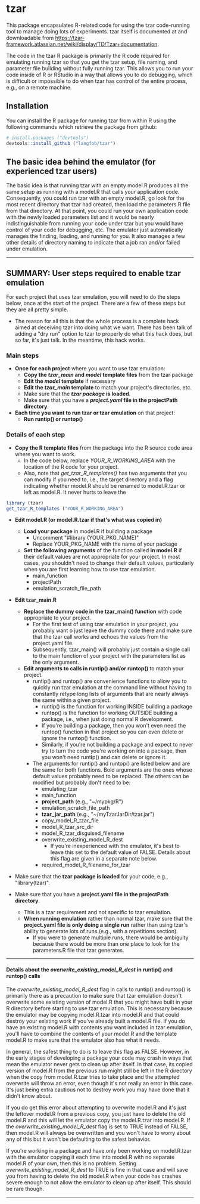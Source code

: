 <!-- README.md is generated from README.Rmd. Please edit that file -->
tzar
====

This package encapsulates R-related code for using the tzar code-running tool to manage doing lots of experiments. tzar itself is documented at and downloadable from <https://tzar-framework.atlassian.net/wiki/display/TD/Tzar+documentation>.

The code in the tzar R package is primarily the R code required for emulating running tzar so that you get the tzar setup, file naming, and parameter file building without fully running tzar. This allows you to run your code inside of R or RStudio in a way that allows you to do debugging, which is difficult or impossible to do when tzar has control of the entire process, e.g., on a remote machine.

Installation
------------

You can install the R package for running tzar from within R using the following commands which retrieve the package from github:

``` r
# install.packages ("devtools")  
devtools::install_github ("langfob/tzar")
```

The basic idea behind the emulator (for experienced tzar users)
---------------------------------------------------------------

The basic idea is that running tzar with an empty model.R produces all the same setup as running with a model.R that calls your application code. Consequently, you could run tzar with an empty model.R, go look for the most recent directory that tzar had created, then load the parameters.R file from that directory. At that point, you could run your own application code with the newly loaded parameters list and it would be nearly indistinguishable from running your code under tzar but you would have control of your code for debugging, etc. The emulator just automatically manages the finding, loading, and running for you. It also manages a few other details of directory naming to indicate that a job ran and/or failed under emulation.

------------------------------------------------------------------------

SUMMARY: User steps required to enable tzar emulation
-----------------------------------------------------

For each project that uses tzar emulation, you will need to do the steps below, once at the start of the project. There are a few of these steps but they are all pretty simple.
- The reason for all this is that the whole process is a complete hack aimed at deceiving tzar into doing what we want. There has been talk of adding a "dry run" option to tzar to properly do what this hack does, but so far, it's just talk. In the meantime, this hack works.

### Main steps

-   **Once for each project** where you want to use tzar emulation:
    -   **Copy the *tzar\_main* and *model* template files** from the tzar package
    -   **Edit the *model* template** if necessary
    -   **Edit the *tzar\_main* template** to match your project's directories, etc.
    -   Make sure that the ***tzar package* is loaded**.
    -   Make sure that you have a ***project.yaml* file in the projectPath directory**.
-   **Each time you want to run tzar or tzar emulation** on that project:
    -   **Run runtip() or runtop()**

### Details of each step

-   **Copy the R template files** from the package into the R source code area where you want to work.
    -   In the code below, replace *YOUR\_R\_WORKING\_AREA* with the location of the R code for your project.
    -   Also, note that *get\_tzar\_R\_templates()* has two arguments that you can modify if you need to, i.e., the target directory and a flag indicating whether model.R should be renamed to model.R.tzar or left as model.R. It never hurts to leave the

``` r
library (tzar)
get_tzar_R_templates ("YOUR_R_WORKING_AREA")
```

-   **Edit model.R (or model.R.tzar if that's what was copied in)**
    -   **Load your package** in model.R if building a package
        -   Uncomment "\#library (YOUR\_PKG\_NAME)"
        -   Replace YOUR\_PKG\_NAME with the name of your package
    -   **Set the following arguments** of the function called **in model.R** if their default values are not appropriate for your project. In most cases, you shouldn't need to change their default values, particularly when you are first learning how to use tzar emulation.
        -   main\_function
        -   projectPath
        -   emulation\_scratch\_file\_path
-   **Edit tzar\_main.R**
    -   **Replace the dummy code in the tzar\_main() function** with code appropriate to your project.
        -   For the first test of using tzar emulation in your project, you probably want o just leave the dummy code there and make sure that the tzar call works and echoes the values from the project.yaml file.
        -   Subsequently, tzar\_main() will probably just contain a single call to the main function of your project with the parameters list as the only argument.
    -   **Edit arguments to calls in runtip() and/or runtop()** to match your project.
        -   runtip() and runtop() are convenience functions to allow you to quickly run tzar emulation at the command line without having to constantly retype long lists of arguments that are nearly always the same within a given project.
            -   runt**i**p() is the function for working INSIDE building a package
            -   runt**o**p() is the function for working OUTSIDE building a package, i.e., when just doing normal R development.
            -   If you're building a package, then you won't even need the runtop() function in that project so you can even delete or ignore the runt**o**p() function.
            -   Similarly, if you're not building a package and expect to never try to turn the code you're working on into a package, then you won't need runt**i**p() and can delete or ignore it.
        -   The arguments for runtip() and runtop() are listed below and are the same for both functions. Bold arguments are the ones whose default values probably need to be replaced. The others can be modified but probably don't need to be:
            -   emulating\_tzar
            -   main\_function
            -   **project\_path** (e.g., "~/mypkg/R")
            -   emulation\_scratch\_file\_path
            -   **tzar\_jar\_path** (e.g., "~/myTzarJarDir/tzar.jar")
            -   copy\_model\_R\_tzar\_file
            -   model\_R\_tzar\_src\_dir
            -   model\_R\_tzar\_disguised\_filename
            -   overwrite\_existing\_model\_R\_dest
                -   If you're inexperienced with the emulator, it's best to leave this set to the default value of FALSE. Details about this flag are given in a separate note below.
            -   required\_model\_R\_filename\_for\_tzar
-   Make sure that the **tzar package is loaded** for your code, e.g., "library(tzar)".

-   Make sure that you have a **project.yaml file in the projectPath directory**.
    -   This is a tzar requirement and not specific to tzar emulation.
    -   **When running emulation** rather than normal tzar, make sure that the **project.yaml file is only doing a single run** rather than using tzar's ability to generate lots of runs (e.g., with a repetitions section).
        -   If you were to generate multiple runs, there would be ambiguity because there would be more than one place to look for the parameters.R file that tzar generates.

------------------------------------------------------------------------

#### Details about the *overwrite\_existing\_model\_R\_dest* in runtip() and runtop() calls

The *overwrite\_existing\_model\_R\_dest* flag in calls to runtip() and runtop() is primarily there as a precaution to make sure that tzar emulation doesn't overwrite some existing version of model.R that you might have built in your R directory before starting to use tzar emulation. This is necessary because the emulator may be copying model.R.tzar into model.R and that could destroy your existing work if you've already built a model.R file. If you do have an existing model.R with contents you want included in tzar emulation, you'll have to combine the contents of your model.R and the template model.R to make sure that the emulator also has what it needs.

In general, the safest thing to do is to leave this flag as FALSE. However, in the early stages of developing a package your code may crash in ways that mean the emulator never gets to clean up after itself. In that case, its copied version of model.R from the previous run might still be left in the R directory when the copy from model.R.tzar tries to take place and the attempted overwrite will throw an error, even though it's not really an error in this case. It's just being extra cautious not to destroy work you may have done that it didn't know about.

If you do get this error about attempting to overwrite model.R and it's just the leftover model.R from a previous copy, you just have to delete the old model.R and this will let the emulator copy the model.R.tzar into model.R. If the *overwrite\_existing\_model\_R\_dest* flag is set to TRUE instead of FALSE, then model.R will always be overwritten and you won't have to worry about any of this but it won't be defaulting to the safest behavior.

If you're working in a package and have only been working on model.R.tzar with the emulator copying it each time into model.R with no separate model.R of your own, then this is no problem. Setting *overwrite\_existing\_model\_R\_dest* to TRUE is fine in that case and will save you from having to delete the old model.R when your code has crashes severe enough to not allow the emulator to clean up after itself. This should be rare though.

------------------------------------------------------------------------
